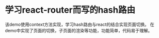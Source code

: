 # 学习react-router而写的hash路由
该demo使用context方法实现，学习hash路由与react的结合实现页面切换。
在demo中实现了页面的切换，子页面的渲染等功能，功能简单，代码易于理解。
